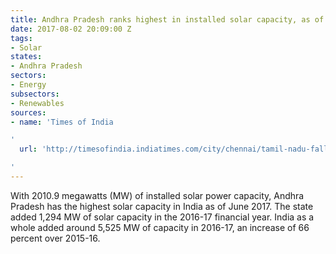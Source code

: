 ```yaml
---
title: Andhra Pradesh ranks highest in installed solar capacity, as of June 2017
date: 2017-08-02 20:09:00 Z
tags:
- Solar
states:
- Andhra Pradesh
sectors:
- Energy
subsectors:
- Renewables
sources:
- name: 'Times of India

'
  url: 'http://timesofindia.indiatimes.com/city/chennai/tamil-nadu-falls-behind-andhra-pradesh-rajasthan-in-installed-solar-capacity/articleshow/59817815.cms

'
---
```


With 2010.9 megawatts (MW) of installed solar power capacity, Andhra Pradesh has the highest solar capacity in India as of June 2017. The state added 1,294 MW of solar capacity in the 2016-17 financial year. India as a whole added around 5,525 MW of capacity in 2016-17, an increase of 66 percent over 2015-16.
